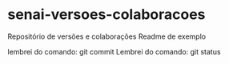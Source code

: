 # senai-versoes-colaboracoes
Repositório de versões e colaborações
Readme de exemplo

lembrei do comando: git commit
Lembrei do comando: git status